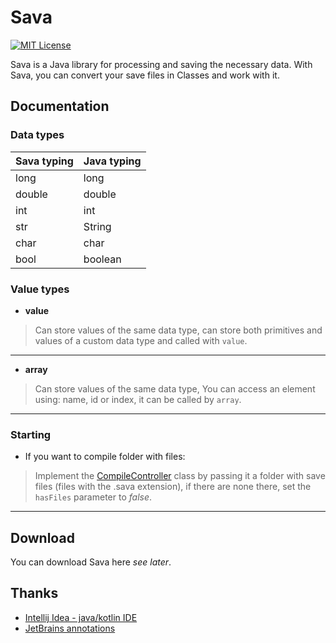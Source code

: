 # Sava

[![MIT License](https://img.shields.io/badge/License-MIT-blue.svg)](https://choosealicense.com/licenses/mit/)

Sava is a Java library for processing and saving the necessary data. With Sava, you can convert your save files in Classes and work with it.

## Documentation 

### Data types

| Sava typing | Java typing |
|-------------|-------------|
| long        | long        |
| double      | double      |
| int         | int         |
| str         | String      |
| char        | char        |
| bool        | boolean     |

### Value types

* **value**
> Can store values of the same data type, can store both primitives and values of a custom data type and called with `value`.
-------------
* **array**
> Can store values of the same data type, You can access an element using: name, id or index, it can be called by `array`.
-------------

### Starting

* If you want to compile folder with files:
> Implement the [CompileController](src/org/fbs/sava/controller/CompileController.java) class by passing it a folder with save files (files with the .sava extension), if there are none there, set the `hasFiles` parameter to _false_. 

-------------

## Download

You can download Sava here _see later_.

## Thanks

* [Intellij Idea - java/kotlin IDE](https://www.jetbrains.com/idea/)
* [JetBrains annotations](https://github.com/JetBrains/java-annotations)
